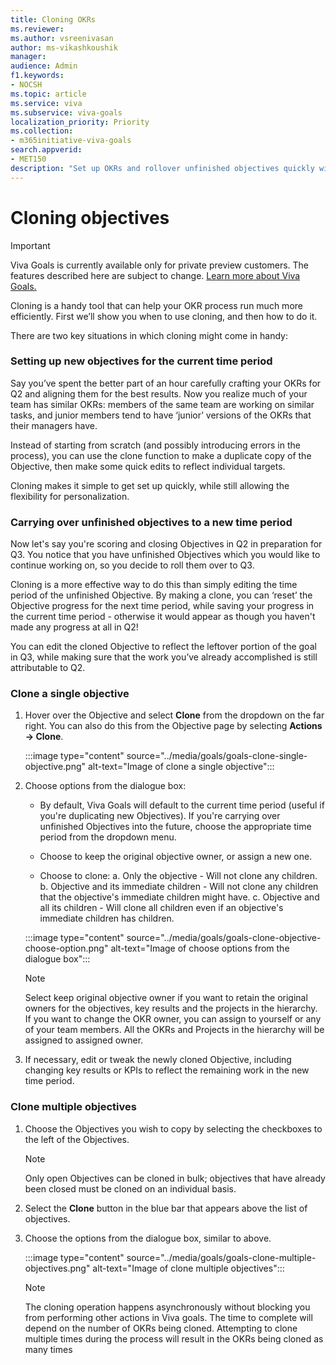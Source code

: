 ```yaml
---
title: Cloning OKRs
ms.reviewer: 
ms.author: vsreenivasan
author: ms-vikashkoushik
manager: 
audience: Admin
f1.keywords:
- NOCSH
ms.topic: article
ms.service: viva
ms.subservice: viva-goals
localization_priority: Priority
ms.collection:  
- m365initiative-viva-goals  
search.appverid:
- MET150
description: "Set up OKRs and rollover unfinished objectives quickly with this handy tool"
---
```


# Cloning objectives 

> [!IMPORTANT]
> Viva Goals is currently available only for private preview customers. The features described here are subject to change. [Learn more about Viva Goals.](https://go.microsoft.com/fwlink/?linkid=2189933)

Cloning is a handy tool that can help your OKR process run much more efficiently. First we’ll show you when to use cloning, and then how to do it.

There are two key situations in which cloning might come in handy:

### Setting up new objectives for the current time period

Say you’ve spent the better part of an hour carefully crafting your OKRs for Q2 and aligning them for the best results. Now you realize much of your team has similar OKRs: members of the same team are working on similar tasks, and junior members tend to have ‘junior’ versions of the OKRs that their managers have. 

Instead of starting from scratch (and possibly introducing errors in the process), you can use the clone function to make a duplicate copy of the Objective, then make some quick edits to reflect individual targets. 

Cloning makes it simple to get set up quickly, while still allowing the flexibility for personalization.

### Carrying over unfinished objectives to a new time period

Now let's say you're scoring and closing Objectives in Q2 in preparation for Q3. You notice that you have unfinished Objectives which you would like to continue working on, so you decide to roll them over to Q3. 

Cloning is a more effective way to do this than simply editing the time period of the unfinished Objective. By making a clone, you can ‘reset’ the Objective progress for the next time period, while saving your progress in the current time period - otherwise it would appear as though you haven't made any progress at all in Q2! 

You can edit the cloned Objective to reflect the leftover portion of the goal in Q3, while making sure that the work you’ve already accomplished is still attributable to Q2.

### Clone a single objective

1. Hover over the Objective and select **Clone** from the dropdown on the far right. You can also do this from the Objective page by selecting **Actions -> Clone**. 

    :::image type="content" source="../media/goals/goals-clone-single-objective.png" alt-text="Image of clone a single objective":::

2. Choose options from the dialogue box:

    - By default, Viva Goals will default to the current time period (useful if you're duplicating new Objectives). If you're carrying over unfinished Objectives into the future, choose the appropriate time period from the dropdown menu.
    
    - Choose to keep the original objective owner, or assign a new one.
    
    - Choose to clone:
    a. Only the objective - Will not clone any children.
    b. Objective and its immediate children - Will not clone any children that the objective's immediate children might have.
    c. Objective and all its children - Will clone all children even if an objective's immediate children has children.

    :::image type="content" source="../media/goals/goals-clone-objective-choose-option.png" alt-text="Image of choose options from the dialogue box":::
    
    > [!NOTE]
    > Select keep original objective owner if you want to retain the original owners for the objectives, key results and the projects in the hierarchy. If you want to change the OKR owner, you can assign to yourself or any of your team members. All the OKRs and Projects in the hierarchy will be assigned to assigned owner.

3. If necessary, edit or tweak the newly cloned Objective, including changing key results or KPIs to reflect the remaining work in the new time period.

### Clone multiple objectives

1. Choose the Objectives you wish to copy by selecting the checkboxes to the left of the Objectives.

    > [!NOTE]
    > Only open Objectives can be cloned in bulk; objectives that have already been closed must be cloned on an individual basis. 

2. Select the **Clone** button in the blue bar that appears above the list of objectives.

3. Choose the options from the dialogue box, similar to above.

    :::image type="content" source="../media/goals/goals-clone-multiple-objectives.png" alt-text="Image of clone multiple objectives":::

    > [!NOTE]
    > The cloning operation happens asynchronously without blocking you from performing other actions in Viva goals. The time to complete will depend on the number of OKRs being cloned. Attempting to clone multiple times during the process will result in the OKRs being cloned as many times
